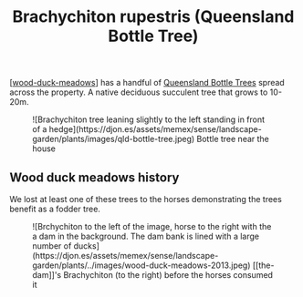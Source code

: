 ﻿---
tags:
- plant
- wood-duck-meadows
- native
- tree
title: Brachychiton rupestris (Queensland Bottle Tree)
type: plant
---

[[wood-duck-meadows]] has a handful of [Queensland Bottle Trees](https://en.wikipedia.org/wiki/Brachychiton_rupestris) spread across the property. A native deciduous succulent tree that grows to 10-20m.

<figure markdown>
![Brachychiton tree leaning slightly to the left standing in front of a hedge](https://djon.es/assets/memex/sense/landscape-garden/plants/images/qld-bottle-tree.jpeg)
<caption>Bottle tree near the house</caption>
</figure>

## Wood duck meadows history

We lost at least one of these trees to the horses demonstrating the trees benefit as a fodder tree.

<figure markdown>
![Brchychiton to the left of the image, horse to the right with the a dam in the background. The dam bank is lined with a large number of ducks](https://djon.es/assets/memex/sense/landscape-garden/plants/../images/wood-duck-meadows-2013.jpeg)
<caption>[[the-dam]]'s Brachychiton (to the right) before the horses consumed it</caption>
</figure>


[//begin]: # "Autogenerated link references for markdown compatibility"
[wood-duck-meadows]: ../wood-duck-meadows "Wood duck meadows"
[//end]: # "Autogenerated link references"